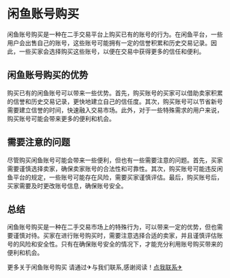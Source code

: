# 闲鱼账号购买

闲鱼账号购买是一种在二手交易平台上购买已有的账号的行为。在闲鱼平台，一些用户会出售自己的账号，这些账号可能拥有一定的信誉积累和历史交易记录。因此，一些买家会选择购买这些账号，以便在交易中获得更多的信任和便利。

## 闲鱼账号购买的优势

购买已有的闲鱼账号可以带来一些优势。首先，购买账号的买家可以借助卖家积累的信誉和历史交易记录，更快地建立自己的信任度。其次，购买账号可以节省新号需要建立信誉的时间，快速融入交易市场。此外，对于一些特殊需求的用户来说，购买账号可能会带来更多的便利和机会。

## 需要注意的问题

尽管购买闲鱼账号可能会带来一些便利，但也有一些需要注意的问题。首先，买家需要谨慎选择卖家，确保卖家账号的合法性和可靠性。其次，购买账号可能违反闲鱼平台的规定，一些账号可能存在风险，需要买家谨慎评估。最后，购买账号后，买家需要及时更改账号信息，确保账号安全。

## 总结

闲鱼账号购买是一种在二手交易市场上的特殊行为，可以带来一定的优势，但也需要谨慎对待。买家在进行账号购买时，需要注意选择合适的卖家，并且谨慎评估账号的风险和安全性。只有在确保账号安全的情况下，才能充分利用账号购买带来的便利和机会。

更多关于闲鱼账号购买 请通过✈与我们联系,感谢阅读！[点我联系✈](https://ai.G208.com)